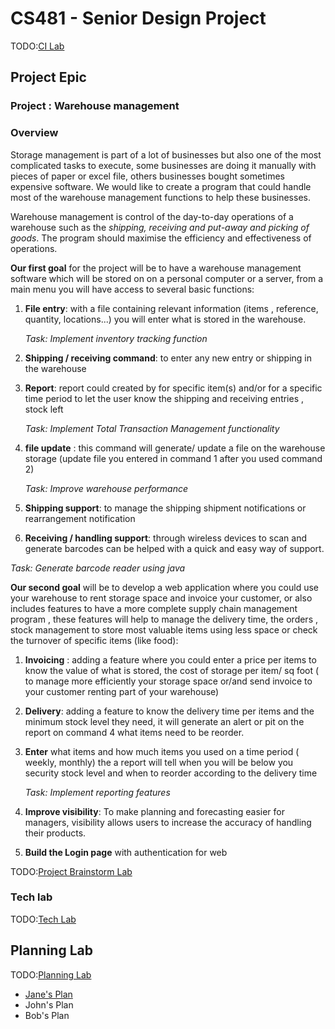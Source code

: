 # CS481 - Senior Design Project

TODO:[CI Lab](https://shanep.github.io/capstone/labs/ci/)

## Project Epic

### Project : Warehouse management

### Overview


Storage management is part of a lot of businesses but also one of the most complicated tasks to execute, some businesses are doing it manually with pieces of paper or excel file, others businesses bought sometimes expensive software. We would like to create a program that could handle most of the warehouse management functions to help these businesses. 
 
Warehouse management is control of the day-to-day operations of a warehouse such as the *shipping, receiving and put-away and picking of goods*. The program  should maximise the efficiency and effectiveness of operations.

 
**Our first goal** for the project will be to have a warehouse management software which will be stored on on a personal computer or a server, from a main menu you will have access to several basic functions:

1. **File entry**: with a file containing relevant information (items , reference, quantity, locations...) you will enter what is stored in the warehouse.	

    _Task:  Implement inventory tracking function_

2. **Shipping / receiving command**: to enter any new entry or shipping in the warehouse 

3. **Report**: report could created by for specific item(s) and/or for a specific time period to let the user know the shipping and receiving entries , stock left

    _Task: Implement Total Transaction Management functionality_

4. **file update** : this command will generate/ update a file on the warehouse storage (update file you entered in command 1 after you used command 2)

    _Task: Improve warehouse performance_

5. **Shipping support**: to manage the shipping shipment notifications or rearrangement notification

6. **Receiving / handling support**: through wireless devices to scan and generate barcodes can be helped with a quick and easy way of support.

 _Task: Generate barcode reader using java_

 
**Our second goal** will be to develop a web application where you could use your warehouse to rent storage space and invoice your customer, or also includes features to have a more complete supply chain management program , these features will help to manage the delivery time, the orders , stock management to store most valuable items using less space or check the turnover of specific items (like food):
 
1. **Invoicing** : adding a feature where you could enter a price per items to know the value of what is stored, the cost of storage per item/ sq foot ( to manage more efficiently your storage space or/and  send invoice to your customer renting part of your warehouse)

2. **Delivery**: adding a feature to know the delivery time per items and the minimum stock level they need, it will generate an alert or pit on the report on command 4 what items need to be reorder.

3. **Enter** what items and how much items you used on a time period ( weekly, monthly) the a report will tell when you will be below you security stock level and when to reorder according to the delivery time

    _Task: Implement reporting features_
 
 4. **Improve visibility**: To make planning and forecasting easier for managers, visibility allows users to increase the accuracy of handling their products.

5. **Build the Login page** with authentication for web

TODO:[Project Brainstorm Lab](https://shanep.github.io/capstone/labs/project/)















### Tech lab

TODO:[Tech Lab](https://shanep.github.io/capstone/labs/tech/)

## Planning Lab

TODO:[Planning Lab](https://shanep.github.io/capstone/labs/planning/)

- [Jane's Plan](planning/janedoe@u.boisestate.edu.md)
- John's Plan
- Bob's Plan

